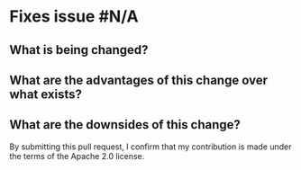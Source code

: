 # Fixes issue #N/A

<!-- Thank you for contributing ❤️

Please fill out the details below to help the reviewers understand
the change. -->

## What is being changed?



## What are the advantages of this change over what exists?



## What are the downsides of this change?



By submitting this pull request, I confirm that my contribution is made under the terms of the Apache 2.0 license.
